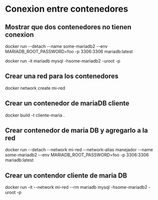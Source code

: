 # Conexion entre contenedores

## Mostrar que dos contenedores no tienen conexion

docker run --detach --name some-mariadb2 --env MARIADB_ROOT_PASSWORD=foo -p 3306:3306 mariadb:latest


docker run -it mariadb mysql -hsome-mariadb2 -uroot -p

## Crear una red para los contenedores

docker network create mi-red

## Crear un contenedor de mariaDB cliente

docker build -t cliente-maria .


## Crear contenedor de maria DB y agregarlo a la red

docker run --detach --network mi-red --network-alias manejador --name some-mariadb2 --env MARIADB_ROOT_PASSWORD=foo -p 3306:3306 mariadb:latest


## Crear un contendor cliente de maria DB

docker run -it --network mi-red --rm mariadb mysql -hsome-mariadb2 -uroot -p